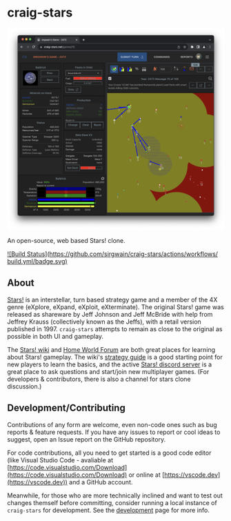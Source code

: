 # craig-stars

![screenshot](docs/screenshots/screenshot1.png)

An open-source, web based Stars! clone.

[![Build Status](https://github.com/sirgwain/craig-stars/actions/workflows/
build.yml/badge.svg)](https://github.com/sirgwain/craig-stars/actions/workflows/build.yml)

## About

[Stars!](https://wikipedia.org/en/Stars!) is an interstellar, turn based strategy game and a member of the 4X genre (eXplore, eXpand, eXploit, eXterminate). The original Stars! game was released as shareware by Jeff Johnson and Jeff McBride with help from Jeffrey Krauss (collectively known as the Jeffs), with a retail version published in 1997. `craig-stars` attempts to remain as close to the original as possible in both UI and gameplay.

The [Stars! wiki](https://wiki.starsautohost.org/) and [Home World Forum](https://starsautohost.org/sahforum2/) are both great places for learning about Stars! gameplay. The wiki's [strategy guide](https://wiki.starsautohost.org/wikinew/ssg/ssg.htm) is a good starting point for new players to learn the basics, and the active [Stars! discord server](https://discord.gg/t8JpDS3d) is a great place to ask questions and start/join new multiplayer games. (For developers & contributors, there is also a channel for stars clone discussion.)

## Development/Contributing
Contributions of any form are welcome, even non-code ones such as bug reports & feature requests. If you have any issues to report or cool ideas to suggest, open an Issue report on the GitHub repository. 

For code contributions, all you need to get started is a good code editor (like Visual Studio Code - avaliable at [https://code.visualstudio.com/Download](https://code.visualstudio.com/Download) or online at [https://vscode.dev](https://vscode.dev)) and a GitHub account.

Meanwhile, for those who are more technically inclined and want to test out changes themself before committing, consider running a local instance of `craig-stars` for development. See the [development](docs/development.md) page for more info.

